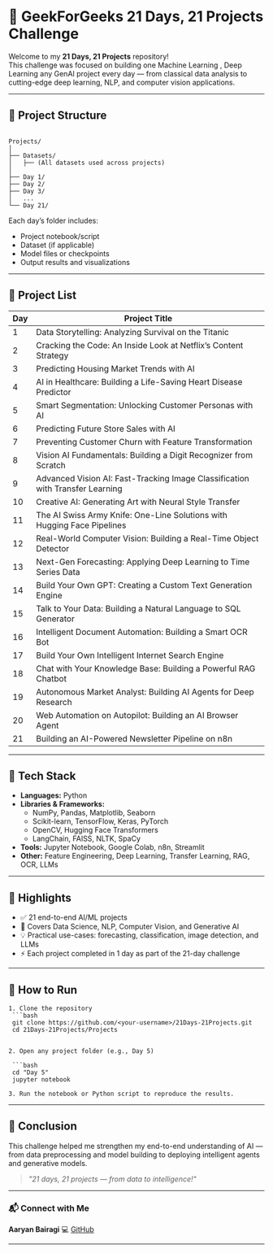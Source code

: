 # 🚀 GeekForGeeks 21 Days, 21 Projects Challenge

Welcome to my **21 Days, 21 Projects** repository!  
This challenge was focused on building one Machine Learning , Deep Learning any GenAI project every day — from classical data analysis to cutting-edge deep learning, NLP, and computer vision applications.

---

## 📁 Project Structure

```

Projects/
│
├── Datasets/
│   ├── (All datasets used across projects)
│
├── Day 1/
├── Day 2/
├── Day 3/
│   ...
└── Day 21/

````

Each day’s folder includes:
- Project notebook/script  
- Dataset (if applicable)  
- Model files or checkpoints  
- Output results and visualizations  

---

## 🧠 Project List

| Day | Project Title |
|-----|----------------|
| 1 | Data Storytelling: Analyzing Survival on the Titanic |
| 2 | Cracking the Code: An Inside Look at Netflix’s Content Strategy |
| 3 | Predicting Housing Market Trends with AI |
| 4 | AI in Healthcare: Building a Life-Saving Heart Disease Predictor |
| 5 | Smart Segmentation: Unlocking Customer Personas with AI |
| 6 | Predicting Future Store Sales with AI |
| 7 | Preventing Customer Churn with Feature Transformation |
| 8 | Vision AI Fundamentals: Building a Digit Recognizer from Scratch |
| 9 | Advanced Vision AI: Fast-Tracking Image Classification with Transfer Learning |
| 10 | Creative AI: Generating Art with Neural Style Transfer |
| 11 | The AI Swiss Army Knife: One-Line Solutions with Hugging Face Pipelines |
| 12 | Real-World Computer Vision: Building a Real-Time Object Detector |
| 13 | Next-Gen Forecasting: Applying Deep Learning to Time Series Data |
| 14 | Build Your Own GPT: Creating a Custom Text Generation Engine |
| 15 | Talk to Your Data: Building a Natural Language to SQL Generator |
| 16 | Intelligent Document Automation: Building a Smart OCR Bot |
| 17 | Build Your Own Intelligent Internet Search Engine |
| 18 | Chat with Your Knowledge Base: Building a Powerful RAG Chatbot |
| 19 | Autonomous Market Analyst: Building AI Agents for Deep Research |
| 20 | Web Automation on Autopilot: Building an AI Browser Agent |
| 21 | Building an AI-Powered Newsletter Pipeline on n8n |

---

## 🧩 Tech Stack

- **Languages:** Python  
- **Libraries & Frameworks:**  
  - NumPy, Pandas, Matplotlib, Seaborn  
  - Scikit-learn, TensorFlow, Keras, PyTorch  
  - OpenCV, Hugging Face Transformers  
  - LangChain, FAISS, NLTK, SpaCy  
- **Tools:** Jupyter Notebook, Google Colab, n8n, Streamlit  
- **Other:** Feature Engineering, Deep Learning, Transfer Learning, RAG, OCR, LLMs  

---

## 🌟 Highlights

- ✅ 21 end-to-end AI/ML projects  
- 🧩 Covers Data Science, NLP, Computer Vision, and Generative AI  
- 💡 Practical use-cases: forecasting, classification, image detection, and LLMs  
- ⚡ Each project completed in 1 day as part of the 21-day challenge  

---

## 📜 How to Run
  
  ```
1. Clone the repository  
   ```bash
   git clone https://github.com/<your-username>/21Days-21Projects.git
   cd 21Days-21Projects/Projects
  

2. Open any project folder (e.g., Day 5)

   ```bash
   cd "Day 5"
   jupyter notebook
    
3. Run the notebook or Python script to reproduce the results.
  ```
---

## 🏁 Conclusion

This challenge helped me strengthen my end-to-end understanding of AI — from data preprocessing and model building to deploying intelligent agents and generative models.

> *"21 days, 21 projects — from data to intelligence!"*

---

### 📬 Connect with Me

**Aaryan Bairagi**
💻 [GitHub](https://github.com/<AaryanBairagi>)


---

